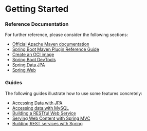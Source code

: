 # Getting Started

### Reference Documentation
For further reference, please consider the following sections:

* [Official Apache Maven documentation](https://maven.apache.org/guides/index.html)
* [Spring Boot Maven Plugin Reference Guide](https://docs.spring.io/spring-boot/docs/2.7.16/maven-plugin/reference/html/)
* [Create an OCI image](https://docs.spring.io/spring-boot/docs/2.7.16/maven-plugin/reference/html/#build-image)
* [Spring Boot DevTools](https://docs.spring.io/spring-boot/docs/2.7.16/reference/htmlsingle/index.html#using.devtools)
* [Spring Data JPA](https://docs.spring.io/spring-boot/docs/2.7.16/reference/htmlsingle/index.html#data.sql.jpa-and-spring-data)
* [Spring Web](https://docs.spring.io/spring-boot/docs/2.7.16/reference/htmlsingle/index.html#web)

### Guides
The following guides illustrate how to use some features concretely:

* [Accessing Data with JPA](https://spring.io/guides/gs/accessing-data-jpa/)
* [Accessing data with MySQL](https://spring.io/guides/gs/accessing-data-mysql/)
* [Building a RESTful Web Service](https://spring.io/guides/gs/rest-service/)
* [Serving Web Content with Spring MVC](https://spring.io/guides/gs/serving-web-content/)
* [Building REST services with Spring](https://spring.io/guides/tutorials/rest/)

